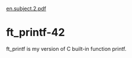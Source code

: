[en.subject.2.pdf](https://github.com/khovakim/ft_printf-42/files/8693252/en.subject.2.pdf)
# ft_printf-42
ft_printf is my version of C built-in function printf. 
